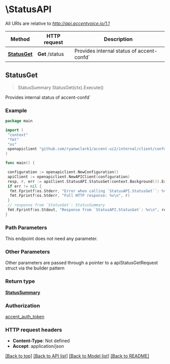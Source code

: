 # \StatusAPI

All URIs are relative to *<http://api.accentvoice.io/1.1>*

Method | HTTP request | Description
------------- | ------------- | -------------
[**StatusGet**](StatusAPI.md#StatusGet) | **Get** /status | Provides internal status of accent-confd&#x60;

## StatusGet

> StatusSummary StatusGet(ctx).Execute()

Provides internal status of accent-confd`

### Example

```go
package main

import (
 "context"
 "fmt"
 "os"
 openapiclient "github.com/ryanwclark1/accent-ui2/internal/client/confd"
)

func main() {

 configuration := openapiclient.NewConfiguration()
 apiClient := openapiclient.NewAPIClient(configuration)
 resp, r, err := apiClient.StatusAPI.StatusGet(context.Background()).Execute()
 if err != nil {
  fmt.Fprintf(os.Stderr, "Error when calling `StatusAPI.StatusGet``: %v\n", err)
  fmt.Fprintf(os.Stderr, "Full HTTP response: %v\n", r)
 }
 // response from `StatusGet`: StatusSummary
 fmt.Fprintf(os.Stdout, "Response from `StatusAPI.StatusGet`: %v\n", resp)
}
```

### Path Parameters

This endpoint does not need any parameter.

### Other Parameters

Other parameters are passed through a pointer to a apiStatusGetRequest struct via the builder pattern

### Return type

[**StatusSummary**](StatusSummary.md)

### Authorization

[accent_auth_token](../README.md#accent_auth_token)

### HTTP request headers

- **Content-Type**: Not defined
- **Accept**: application/json

[[Back to top]](#) [[Back to API list]](../README.md#documentation-for-api-endpoints)
[[Back to Model list]](../README.md#documentation-for-models)
[[Back to README]](../README.md)
